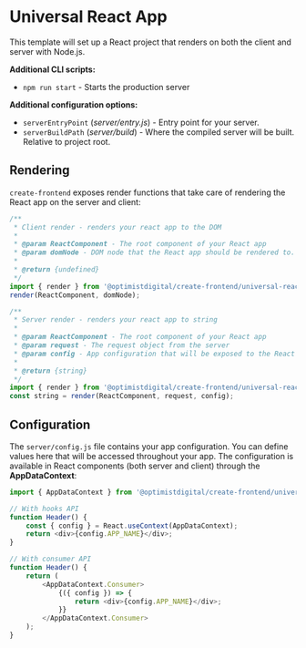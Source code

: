 # Universal React App

This template will set up a React project that renders on both the client and server with Node.js.

**Additional CLI scripts:**

-   `npm run start` - Starts the production server

**Additional configuration options:**

-   `serverEntryPoint` (_server/entry.js_) - Entry point for your server.
-   `serverBuildPath` (_server/build_) - Where the compiled server will be built. Relative to project root.

## Rendering

`create-frontend` exposes render functions that take care of rendering the React app on the server and client:

```js
/**
 * Client render - renders your react app to the DOM
 *
 * @param ReactComponent - The root component of your React app
 * @param domNode - DOM node that the React app should be rendered to.
 *
 * @return {undefined}
 */
import { render } from '@optimistdigital/create-frontend/universal-react/client';
render(ReactComponent, domNode);
```

```js
/**
 * Server render - renders your react app to string
 *
 * @param ReactComponent - The root component of your React app
 * @param request - The request object from the server
 * @param config - App configuration that will be exposed to the React app
 *
 * @return {string}
 */
import { render } from '@optimistdigital/create-frontend/universal-react/server';
const string = render(ReactComponent, request, config);
```

## Configuration

The `server/config.js` file contains your app configuration. You can define values here that will be accessed throughout your app.
The configuration is available in React components (both server and client) through the **AppDataContext**:

```js
import { AppDataContext } from '@optimistdigital/create-frontend/universal-react';

// With hooks API
function Header() {
    const { config } = React.useContext(AppDataContext);
    return <div>{config.APP_NAME}</div>;
}

// With consumer API
function Header() {
    return (
        <AppDataContext.Consumer>
            {({ config }) => {
                return <div>{config.APP_NAME}</div>;
            }}
        </AppDataContext.Consumer>
    );
}
```
